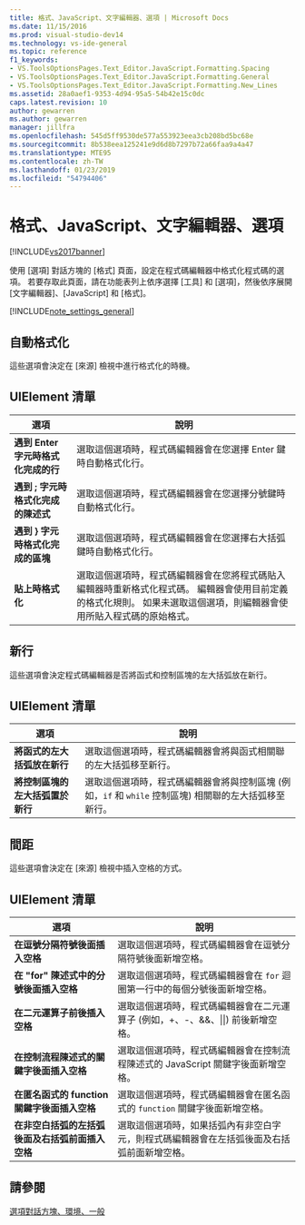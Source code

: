 ```yaml
---
title: 格式、JavaScript、文字編輯器、選項 | Microsoft Docs
ms.date: 11/15/2016
ms.prod: visual-studio-dev14
ms.technology: vs-ide-general
ms.topic: reference
f1_keywords:
- VS.ToolsOptionsPages.Text_Editor.JavaScript.Formatting.Spacing
- VS.ToolsOptionsPages.Text_Editor.JavaScript.Formatting.General
- VS.ToolsOptionsPages.Text_Editor.JavaScript.Formatting.New_Lines
ms.assetid: 28a0aef1-9353-4d94-95a5-54b42e15c0dc
caps.latest.revision: 10
author: gewarren
ms.author: gewarren
manager: jillfra
ms.openlocfilehash: 545d5ff9530de577a553923eea3cb208bd5bc68e
ms.sourcegitcommit: 8b538eea125241e9d6d8b7297b72a66faa9a4a47
ms.translationtype: MTE95
ms.contentlocale: zh-TW
ms.lasthandoff: 01/23/2019
ms.locfileid: "54794406"
---
```

# <a name="options-text-editor-javascript-formatting"></a>格式、JavaScript、文字編輯器、選項
[!INCLUDE[vs2017banner](../../includes/vs2017banner.md)]

  
使用 [選項] 對話方塊的 [格式] 頁面，設定在程式碼編輯器中格式化程式碼的選項。 若要存取此頁面，請在功能表列上依序選擇 [工具] 和 [選項]，然後依序展開 [文字編輯器]、[JavaScript] 和 [格式]。  
  
 [!INCLUDE[note_settings_general](../../includes/note-settings-general-md.md)]  
  
## <a name="automatic-formatting"></a>自動格式化  
 這些選項會決定在 [來源] 檢視中進行格式化的時機。  
  
## <a name="uielement-list"></a>UIElement 清單  
  
|選項|說明|  
|------------|-----------------|  
|**遇到 Enter 字元時格式化完成的行**|選取這個選項時，程式碼編輯器會在您選擇 Enter 鍵時自動格式化行。|  
|**遇到 ; 字元時格式化完成的陳述式**|選取這個選項時，程式碼編輯器會在您選擇分號鍵時自動格式化行。|  
|**遇到 } 字元時格式化完成的區塊**|選取這個選項時，程式碼編輯器會在您選擇右大括弧鍵時自動格式化行。|  
|**貼上時格式化**|選取這個選項時，程式碼編輯器會在您將程式碼貼入編輯器時重新格式化程式碼。 編輯器會使用目前定義的格式化規則。 如果未選取這個選項，則編輯器會使用所貼入程式碼的原始格式。|  
  
## <a name="new-lines"></a>新行  
 這些選項會決定程式碼編輯器是否將函式和控制區塊的左大括弧放在新行。  
  
## <a name="uielement-list"></a>UIElement 清單  
  
|選項|說明|  
|------------|-----------------|  
|**將函式的左大括弧放在新行**|選取這個選項時，程式碼編輯器會將與函式相關聯的左大括弧移至新行。|  
|**將控制區塊的左大括弧置於新行**|選取這個選項時，程式碼編輯器會將與控制區塊 (例如，`if` 和 `while` 控制區塊) 相關聯的左大括弧移至新行。|  
  
## <a name="spacing"></a>間距  
 這些選項會決定在 [來源] 檢視中插入空格的方式。  
  
## <a name="uielement-list"></a>UIElement 清單  
  
|選項|說明|  
|------------|-----------------|  
|**在逗號分隔符號後面插入空格**|選取這個選項時，程式碼編輯器會在逗號分隔符號後面新增空格。|  
|**在 "for" 陳述式中的分號後面插入空格**|選取這個選項時，程式碼編輯器會在 `for` 迴圈第一行中的每個分號後面新增空格。|  
|**在二元運算子前後插入空格**|選取這個選項時，程式碼編輯器會在二元運算子 (例如，+、-、&&、&#124;&#124;) 前後新增空格。|  
|**在控制流程陳述式的關鍵字後面插入空格**|選取這個選項時，程式碼編輯器會在控制流程陳述式的 JavaScript 關鍵字後面新增空格。|  
|**在匿名函式的 function 關鍵字後面插入空格**|選取這個選項時，程式碼編輯器會在匿名函式的 `function` 關鍵字後面新增空格。|  
|**在非空白括弧的左括弧後面及右括弧前面插入空格**|選取這個選項時，如果括弧內有非空白字元，則程式碼編輯器會在左括弧後面及右括弧前面新增空格。|  
  
## <a name="see-also"></a>請參閱  
 [選項對話方塊、環境、一般](../../ide/reference/general-environment-options-dialog-box.md)
